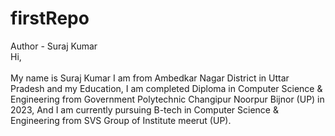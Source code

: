 # firstRepo
Author - Suraj Kumar
<br> Hi, <br> 
  <br>My name is Suraj Kumar
  I am from Ambedkar Nagar District in Uttar Pradesh
  and my Education, I am completed Diploma in Computer Science & Engineering 
  from Government Polytechnic Changipur Noorpur Bijnor (UP) in 2023,
  And I am currently pursuing B-tech in Computer Science & Engineering 
  from SVS Group of Institute meerut (UP).
